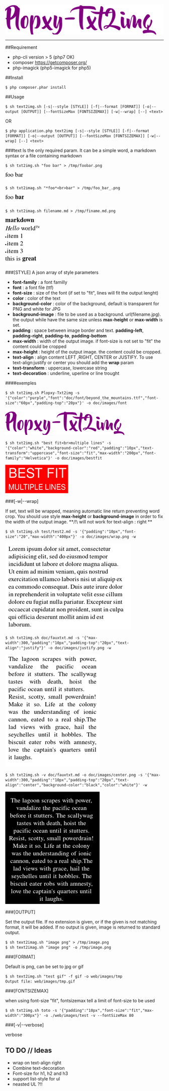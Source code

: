![](title.png)

***

##Requirement

* php-cli version > 5 (php7 OK)
* composer https://getcomposer.org/
* php-imagick (php5-imagick for php5)

##Install

	$ php composer.phar install 

##Usage

	$ sh text2img.sh [-s|--style [STYLE]] [-f|--format [FORMAT]] [-o|--output [OUTPUT]] [--fontSizeMax [FONTSIZEMAX]] [-w|--wrap] [--] <text>
OR

	$ php application.php text2img [-s|--style [STYLE]] [-f|--format [FORMAT]] [-o|--output [OUTPUT]] [--fontSizeMax [FONTSIZEMAX]] [-w|--wrap] [--] <text>

###text
Is the only required param.
It can be a simple word, a markdown syntax or a file containing markdown

	$ sh txt2img.sh "foo bar" > /tmp/foobar.png

![foobar](doc/images/foobar.png)

	$ sh txt2imag.sh "*foo*<br>bar" > /tmp/foo_bar_.png

![foo_bar_](doc/images/foo_bar_.png)

	$ sh txt2imag.sh filename.md > /tmp/finame.md.png

![filename.md](doc/images/filename.md.png)

###[STYLE]
A json array of style parameters

* **font-family** : a font familly
* **font** : a font file (ttf)
* **font-size** : size of the font (if set to "fit", lines will fit the output lenght)
* **color** : color of the text
* **background-color** : color of the background, default is transparent for PNG and white for JPG
* **background-image** : file to be used as a background. url(filename.jpg). the output while have the same size unless **max-height** or **max-width** is set.
* **padding** : space between image border and text. **padding-left**, **padding-right**, **padding-to**, **padding-bottom** 
* **max-width** : width of the output image. if font-size is not set to "fit" the content could be cropped
* **max-height** : height of the output image. the content could be cropped.
* **text-align** : align content LEFT ,RIGHT, CENTER or JUSTIFY. To use text-align:justify or center you should add the **wrap** param
* **text-transform** : uppercase, lowercase string
* **text-decoration** : underline, uperline or line trought

####exemples

	$ sh txt2img.sh Plopxy-Txt2img -s '{"color":"purple","font":"doc/font/beyond_the_mountains.ttf","font-size":"60px","padding-top":"20px"}' -o doc/images/font

![Plopxy-Txt2img](doc/images/font.png)

	$ sh txt2img.sh "best fit<br>multiple lines" -s '{"color":"white","background-color":"red","padding":"10px","text-transform":"uppercase","font-size":"fit","max-width":"200px","font-family":"Helvetica"}' -o doc/images/bestfit

![bestfit](doc/images/bestfit.png)

###[-w|--wrap]

If set, text will be wrapped, meaning automatic line return preventing word crop. You should use style **max-height** or **background-image** in order to fix the width of the output image.
**/!\ will not work for text-align : right **

	$ sh txt2img.sh test/test2.md -s '{"padding":"10px","font-size":"20","max-width":"400px"}' -o doc/images/wrap.png -w

![textwap](doc/images/wrap.png)

    $ sh txt2img.sh doc/fauxtxt.md -s '{"max-width":300,"padding":"10px","padding-top":"20px","text-align":"justify"}' -o doc/images/justify.png -w 

![justify](doc/images/justify.png)

    $ sh txt2img.sh -v doc/fauxtxt.md -o doc/images/center.png -s '{"max-width":300,"padding":"10px","padding-top":"20px","text-align":"center","background-color":"black","color":"white"}' -w
    
![center](doc/images/center.png)

###[OUTPUT]

Set the output file. If no extension is given, or if the given is not matching format, it will be added.
If no output is given, image is returned to standard output.

	$ sh text2imag.sh "image png" > /tmp/image.png
	$ sh text2imag.sh "image png" -o /tmp/image.png


###[FORMAT]

Default is png, can be set to jpg or gif

	$ sh text2img.sh "test gif" -f gif -o web/images/tmp
	Output file: web/images/tmp.gif


###[FONTSIZEMAX]

when using font-size "fit", fontsizemax tell a limit of font-size to be used

	$ sh txt2img.sh toto -s '{"padding":"10px","font-size":"fit","max-width":"300px"}' -o ./web/images/test -v --fontSizeMax 80

###[-v|--verbose]

verbose

## TO DO // Ideas

* wrap on text-align right
* Combine text-decoration
* Font-size for h1, h2 and h3
* support list-style for ul
* neasted UL ?!!